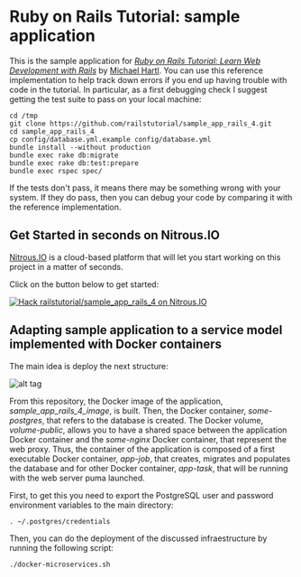 # Ruby on Rails Tutorial: sample application

This is the sample application for
[*Ruby on Rails Tutorial: Learn Web Development with Rails*](http://railstutorial.org/)
by [Michael Hartl](http://michaelhartl.com/). You can use this reference implementation to help track down errors if you end up having trouble with code in the tutorial. In particular, as a first debugging check I suggest getting the test suite to pass on your local machine:

    cd /tmp
    git clone https://github.com/railstutorial/sample_app_rails_4.git
    cd sample_app_rails_4
    cp config/database.yml.example config/database.yml
    bundle install --without production
    bundle exec rake db:migrate
    bundle exec rake db:test:prepare
    bundle exec rspec spec/

If the tests don't pass, it means there may be something wrong with your system. If they do pass, then you can debug your code by comparing it with the reference implementation.

## Get Started in seconds on Nitrous.IO

[Nitrous.IO](https://www.nitrous.io/?utm_source=github.com&utm_campaign=railstutorial-sample_app_rails_4&utm_medium=hackonnitrous) is a cloud-based platform that will let you start working on this project in a matter of seconds.

Click on the button below to get started:

[![Hack railstutorial/sample_app_rails_4 on
Nitrous.IO](https://d3o0mnbgv6k92a.cloudfront.net/assets/hack-l-v1-3cc067e71372f6045e1949af9d96095b.png)](https://www.nitrous.io/hack_button?source=embed&runtime=rails&repo=railstutorial%2Fsample_app_rails_4&file_to_open=README.nitrous.md)

## Adapting sample application to a service model implemented with Docker containers

The main idea is deploy the next structure:

![alt tag](https://github.com/carmelocuenca/csantana_project/tfm_doc/images/figures/iteration1.png)

From this repository, the Docker image of the application, *sample_app_rails_4_image*, is built. Then, the Docker container, *some-postgres*, that refers to the database is created. The Docker volume, *volume-public*, allows you to have a shared space between the application Docker container and the *some-nginx* Docker container, that represent the web proxy. Thus, the container of the application is composed of a first executable Docker container, *app-job*, that creates, migrates and populates the database and for other Docker container, *app-task*, that will be running with the web server puma launched.


First, to get this you need to export the PostgreSQL user and password environment variables to the main directory:

    . ~/.postgres/credentials

Then, you can do the deployment of the discussed infraestructure by running the following script:

    ./docker-microservices.sh
